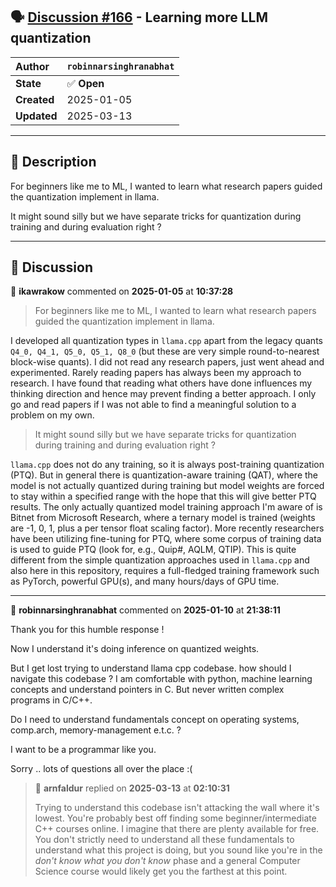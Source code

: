 ## 🗣️ [Discussion #166](https://github.com/ikawrakow/ik_llama.cpp/discussions/166) - Learning more LLM quantization

| **Author** | `robinnarsinghranabhat` |
| :--- | :--- |
| **State** | ✅ **Open** |
| **Created** | 2025-01-05 |
| **Updated** | 2025-03-13 |

---

## 📄 Description

For beginners like me to ML, I wanted to learn what research papers guided the quantization implement in llama.

It might sound silly but we have separate tricks for quantization during training and during evaluation right ?

---

## 💬 Discussion

👤 **ikawrakow** commented on **2025-01-05** at **10:37:28**

> For beginners like me to ML, I wanted to learn what research papers guided the quantization implement in llama.

I developed all quantization types in `llama.cpp` apart from the legacy quants `Q4_0, Q4_1, Q5_0, Q5_1, Q8_0` (but these are very simple round-to-nearest block-wise quants). I did not read any research papers, just went ahead and experimented. Rarely reading papers has always been my approach to research. I have found that reading what others have done influences my thinking direction and hence may prevent finding a better approach. I only go and read papers if I was not able to find a meaningful solution to a problem on my own.

> It might sound silly but we have separate tricks for quantization during training and during evaluation right ?  

`llama.cpp` does not do any training, so it is always post-training quantization (PTQ). But in general there is quantization-aware training (QAT), where the model is not actually quantized during training but model weights are forced to stay within a specified range with the hope that this will give better PTQ results. The only actually quantized model training approach I'm aware of is Bitnet from Microsoft Research, where a ternary model is trained (weights are -1, 0, 1, plus a per tensor float scaling factor). More recently researchers have been utilizing fine-tuning for PTQ, where some corpus of training data is used to guide PTQ (look for, e.g., Quip#, AQLM, QTIP). This is quite different from the simple quantization approaches used in `llama.cpp` and also here in this repository, requires a full-fledged training framework such as PyTorch, powerful GPU(s), and many hours/days of GPU time.

---

👤 **robinnarsinghranabhat** commented on **2025-01-10** at **21:38:11**

Thank you for this humble response ! 

Now I understand it's doing inference on quantized weights. 

But I get lost trying to understand llama cpp codebase. how should I navigate this codebase ?
I am comfortable with python, machine learning concepts and understand pointers in C.
 But never written complex programs in C/C++.

Do I need to understand fundamentals concept on operating systems, comp.arch, memory-management e.t.c. ? 

I want to be a programmar like you. 

Sorry .. lots of questions all over the place :(

> 👤 **arnfaldur** replied on **2025-03-13** at **02:10:31**
> 
> Trying to understand this codebase isn't attacking the wall where it's lowest. You're probably best off finding some beginner/intermediate C++ courses online. I imagine that there are plenty available for free. You don't strictly need to understand all these fundamentals to understand what this project is doing, but you sound like you're in the *don't know what you don't know* phase and a general Computer Science course would likely get you the farthest at this point.